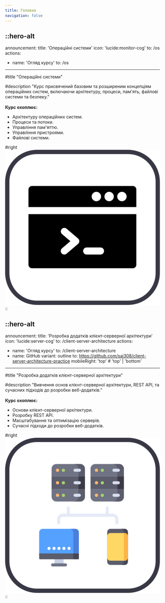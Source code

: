 ```yaml
---
title: Головна
navigation: false
---
```


::hero-alt
---
announcement:
  title: 'Операційні системи'
  icon: 'lucide:monitor-cog'
  to: /os
actions:
  - name: 'Огляд курсу'
    to: /os
---

#title
"Операційні системи"

#description
"Курс присвячений базовим та розширеним концепціям операційних систем, включаючи архітектуру, процеси, пам'ять, файлові системи та безпеку."\
\
**Курс охоплює:**
- Архітектуру операційних систем.
- Процеси та потоки.
- Управління пам'яттю.
- Управління пристроями.
- Файлові системи.

#right
![logo](/os-logo.svg)
::

::hero-alt
---
announcement:
  title: 'Розробка додатків клієнт-серверної архітектури'
  icon: 'lucide:server-cog'
  to: /client-server-architecture
actions:
  - name: 'Огляд курсу'
    to: /client-server-architecture
  - name: GitHub
    variant: outline
    to: https://github.com/sai308/client-server-architecture-practice
mobileRight: 'top' # 'top' | 'bottom'
---

#title
"Розробка додатків клієнт-серверної архітектури"

#description
"Вивчення основ клієнт-серверної архітектури, REST API, та сучасних підходів до розробки веб-додатків."\
\
**Курс охоплює:**
- Основи клієнт-серверної архітектури.
- Розробку REST API.
- Масштабування та оптимізацію серверів.
- Сучасні підходи до розробки веб-додатків.

#right
![logo](/csa-logo.svg)
::
